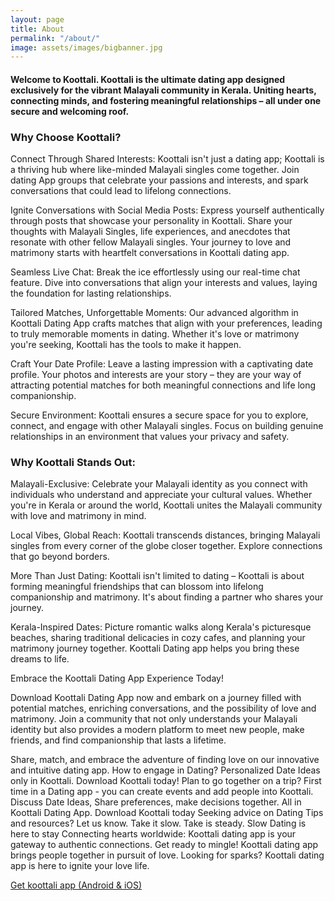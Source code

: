 ```yaml
---
layout: page
title: About
permalink: "/about/"
image: assets/images/bigbanner.jpg
---
```


#### Welcome to Koottali. Koottali is the ultimate dating app designed exclusively for the vibrant Malayali community in Kerala. Uniting hearts, connecting minds, and fostering meaningful relationships – all under one secure and welcoming roof.

### Why Choose Koottali?

Connect Through Shared Interests: Koottali isn't just a dating app; Koottali is a thriving hub where like-minded Malayali singles come together. Join dating App groups that celebrate your passions and interests, and spark conversations that could lead to lifelong connections.

Ignite Conversations with Social Media Posts: Express yourself authentically through posts that showcase your personality in Koottali. Share your thoughts with Malayali Singles, life experiences, and anecdotes that resonate with other fellow Malayali singles. Your journey to love and matrimony starts with heartfelt conversations in Koottali dating app.

Seamless Live Chat: Break the ice effortlessly using our real-time chat feature. Dive into conversations that align your interests and values, laying the foundation for lasting relationships.

Tailored Matches, Unforgettable Moments: Our advanced algorithm in Koottali Dating App crafts matches that align with your preferences, leading to truly memorable moments in dating. Whether it's love or matrimony you're seeking, Koottali has the tools to make it happen.

Craft Your Date Profile: Leave a lasting impression with a captivating date profile. Your photos and interests are your story – they are your way of attracting potential matches for both meaningful connections and life long companionship.

Secure Environment: Koottali ensures a secure space for you to explore, connect, and engage with other Malayali singles. Focus on building genuine relationships in an environment that values your privacy and safety.

### Why Koottali Stands Out:

Malayali-Exclusive: Celebrate your Malayali identity as you connect with individuals who understand and appreciate your cultural values. Whether you're in Kerala or around the world, Koottali unites the Malayali community with love and matrimony in mind.

Local Vibes, Global Reach: Koottali transcends distances, bringing Malayali singles from every corner of the globe closer together. Explore connections that go beyond borders.

More Than Just Dating: Koottali isn't limited to dating – Koottali is about forming meaningful friendships that can blossom into lifelong companionship and matrimony. It's about finding a partner who shares your journey.

Kerala-Inspired Dates: Picture romantic walks along Kerala's picturesque beaches, sharing traditional delicacies in cozy cafes, and planning your matrimony journey together. Koottali Dating app helps you bring these dreams to life.

Embrace the Koottali Dating App Experience Today!

Download Koottali Dating App now and embark on a journey filled with potential matches, enriching conversations, and the possibility of love and matrimony. Join a community that not only understands your Malayali identity but also provides a modern platform to meet new people, make friends, and find companionship that lasts a lifetime.

Share, match, and embrace the adventure of finding love on our innovative and intuitive dating app.
How to engage in Dating? Personalized Date Ideas only in Koottali. Download Koottali today!
Plan to go together on a trip? First time in a Dating app - you can create events and add people into Koottali.
Discuss Date Ideas, Share preferences, make decisions together. All in Koottali Dating App. Download Koottali today
Seeking advice on Dating Tips and resources? Let us know.
Take it slow. Take is steady. Slow Dating is here to stay
Connecting hearts worldwide: Koottali dating app is your gateway to authentic connections.
Get ready to mingle! Koottali dating app brings people together in pursuit of love.
Looking for sparks? Koottali dating app is here to ignite your love life.

[Get koottali app (Android & iOS)](https://emwavetech.com/get-koottali/)
